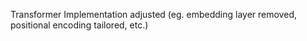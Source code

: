 Transformer Implementation adjusted (eg. embedding layer removed, positional encoding tailored, etc.)
